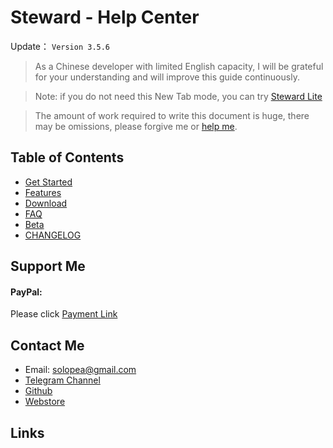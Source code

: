 Steward - Help Center
=======

Update： `Version 3.5.6`

> As a Chinese developer with limited English capacity, I will be grateful for your understanding and will improve this guide continuously.

> Note: if you do not need this New Tab mode, you can try [Steward Lite](https://chrome.google.com/webstore/detail/jglmompgeddkbcdamdknmebaimldkkbl)

> The amount of work required to write this document is huge, there may be omissions, please forgive me or [help me](https://github.com/Steward-launcher/steward-documents).

Table of Contents
---

- [Get Started](guide.md)
- [Features](features.md)
- [Download](download.md)
- [FAQ](FAQ.md)
- [Beta](Beta.md)
- [CHANGELOG](CHANGELOG.md)

Support Me
---
<div>
    <h4>PayPal:</h4> Please click <a href="https://paypal.me/tomasy/5" target="_blank">Payment Link</a>
</div>

## Contact Me
* Email: solopea@gmail.com
* [Telegram Channel](https://t.me/chromesteward)
* [Github](https://github.com/solobat/Steward/issues/new)
* [Webstore](https://chrome.google.com/webstore/detail/dnkhdiodfglfckibnfcjbgddcgjgkacd/support)

Links
---
